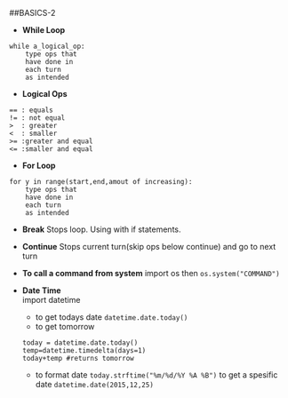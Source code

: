 ##BASICS-2

* **While Loop**    
```
while a_logical_op:
	type ops that 
	have done in
	each turn
	as intended
```

* **Logical Ops**
```
== : equals
!= : not equal
>  : greater
<  : smaller
>= :greater and equal
<= :smaller and equal
```
* **For Loop**
```
for y in range(start,end,amout of increasing):
	type ops that 
	have done in
	each turn
	as intended

```   
* **Break**
Stops loop. Using with if statements.   

* **Continue**
Stops current turn(skip ops below continue) and go to next turn   
* **To call a command from system** 
import os then `os.system("COMMAND")`     

* **Date Time**    
import datetime 
	* to get todays date `datetime.date.today()`
	* to get tomorrow 

	```
	today = datetime.date.today()
 	temp=datetime.timedelta(days=1)
 	today+temp #returns tomorrow
	```
	* to format date `today.strftime("%m/%d/%Y %A %B")`
	to get a spesific date `datetime.date(2015,12,25)`
